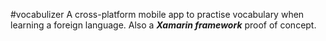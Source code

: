 #vocabulizer
A cross-platform mobile app to practise vocabulary when learning a foreign language. Also a *__Xamarin framework__* proof of concept.
